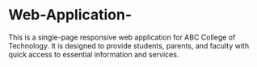 # Web-Application-
This is a single-page responsive web application for ABC College of Technology. It is designed to provide students, parents, and faculty with quick access to essential information and services.
